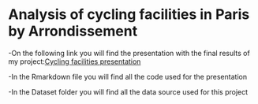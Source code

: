 # Analysis of cycling facilities in Paris by Arrondissement
-On the following link you will find the presentation with the final results of my project:[Cycling facilities presentation](https://rawcdn.githack.com/Rodyavit/School_project/046d690c6ce90ad8041edb0da4cd2426de2655af/R_project/Analysis_of_cycling_facilities_Paris/Analysis_of_cycling_facilities_Paris.html)

-In the Rmarkdown file you will find all the code used for the presentation

-In the Dataset folder you will find all the data source used for this project


